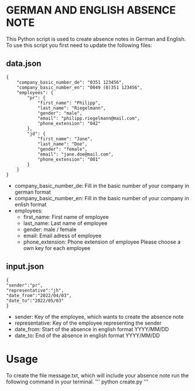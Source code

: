 # GERMAN AND ENGLISH ABSENCE NOTE

This Python script is used to create absence notes in German and English.
To use this script you first need to update the following files:

## data.json

```
{
    "company_basic_number_de": "0351 123456",
    "company_basic_number_en": "0049 (0)351 123456",
    "employees": {
        "pr": {
            "first_name": "Philipp",
            "last_name": "Riegelmann",
            "gender": "male",
            "email": "philipp.riegelmann@mail.com",
            "phone_extension": "042"
        },
        "jd": {
            "first_name": "Jane",
            "last_name": "Doe",
            "gender": "female",
            "email": "jane.doe@mail.com",
            "phone_extension": "001"
        }
    }
}
```

- company_basic_number_de: Fill in the basic number of your company in german format
- company_basic_number_en: Fill in the basic number of your company in enlish format
- employees:
  - first_name: First name of employee
  - last_name: Last name of employee
  - gender: male / female
  - email: Email adress of employee
  - phone_extension: Phone extension of employee
    Please choose a own key for each employee

## input.json

```
{
"sender":"pr",
"representative":"jh",
"date_from":"2022/04/03",
"date_to":"2022/05/03"
}
```

- sender: Key of the employee, which wants to create the absence note
- representative: Key of the employee representing the sender
- date_from: Start of the absence in english format YYYY/MM/DD
- date_to: End of the absence in english format YYYY/MM/DD

# Usage

To create the file message.txt, which will include your absence note run the following command in your terminal.
''' python create.py '''
